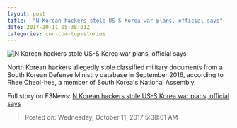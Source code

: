 ```yaml
---
layout: post
title:  "N Korean hackers stole US-S Korea war plans, official says"
date: 2017-10-11 05:38:01Z
categories: cnn-com-top-stories
---
```


![N Korean hackers stole US-S Korea war plans, official says](http://i2.cdn.cnn.com/cnnnext/dam/assets/170331162453-north-korea-hacking-super-tease.jpg)

North Korean hackers allegedly stole classified military documents from a South Korean Defense Ministry database in September 2016, according to Rhee Cheol-hee, a member of South Korea's National Assembly.


Full story on F3News: [N Korean hackers stole US-S Korea war plans, official says](http://www.f3nws.com/n/kkcVYD)

> Posted on: Wednesday, October 11, 2017 5:38:01 AM
